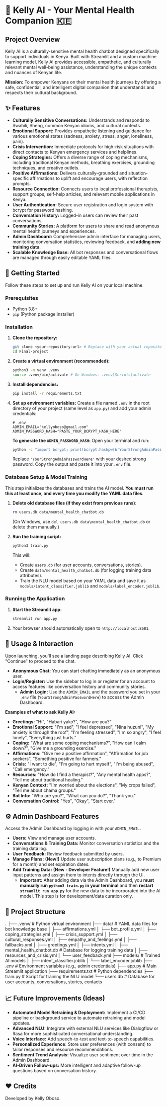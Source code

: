 # 💬 Kelly AI - Your Mental Health Companion 🇰🇪

## Project Overview

Kelly AI is a culturally-sensitive mental health chatbot designed specifically to support individuals in Kenya. Built with Streamlit and a custom machine learning model, Kelly AI provides accessible, empathetic, and culturally relevant mental well-being assistance, understanding the unique contexts and nuances of Kenyan life.

**Mission:** To empower Kenyans on their mental health journeys by offering a safe, confidential, and intelligent digital companion that understands and respects their cultural background.

## ✨ Features

* **Culturally Sensitive Conversations:** Understands and responds to Swahili, Sheng, common Kenyan idioms, and cultural contexts.
* **Emotional Support:** Provides empathetic listening and guidance for various emotional states (sadness, anxiety, stress, anger, loneliness, pain).
* **Crisis Intervention:** Immediate protocols for high-risk situations with direct contacts to Kenyan emergency services and helplines.
* **Coping Strategies:** Offers a diverse range of coping mechanisms, including traditional Kenyan methods, breathing exercises, grounding techniques, and creative outlets.
* **Positive Affirmations:** Delivers culturally-grounded and situation-specific affirmations to uplift and encourage users, with reflection prompts.
* **Resource Connection:** Connects users to local professional therapists, support groups, self-help articles, and relevant mobile applications in Kenya.
* **User Authentication:** Secure user registration and login system with bcrypt for password hashing.
* **Conversation History:** Logged-in users can review their past conversations.
* **Community Stories:** A platform for users to share and read anonymous mental health journeys and experiences.
* **Admin Dashboard:** Comprehensive admin interface for managing users, monitoring conversation statistics, reviewing feedback, and **adding new training data**.
* **Scalable Knowledge Base:** All bot responses and conversational flows are managed through easily editable YAML files.

## 🚀 Getting Started

Follow these steps to set up and run Kelly AI on your local machine.

### Prerequisites

* Python 3.8+
* `pip` (Python package installer)

### Installation

1.  **Clone the repository:**
    ```bash
    git clone <your-repository-url> # Replace with your actual repository URL
    cd Final-project
    ```

2.  **Create a virtual environment (recommended):**
    ```bash
    python3 -m venv .venv
    source .venv/bin/activate # On Windows: .venv\Scripts\activate
    ```

3.  **Install dependencies:**
    ```bash
    pip install -r requirements.txt
    ```

4.  **Set up environment variables:**
    Create a file named `.env` in the root directory of your project (same level as `app.py`) and add your admin credentials:
    ```
    # .env
    ADMIN_EMAIL="kellyoboso@gmail.com"
    ADMIN_PASSWORD_HASH="PASTE_YOUR_BCRYPT_HASH_HERE"
    ```
    **To generate the `ADMIN_PASSWORD_HASH`:**
    Open your terminal and run:
    ```bash
    python -c "import bcrypt; print(bcrypt.hashpw(b'YourStrongAdminPasswordHere', bcrypt.gensalt()).decode())"
    ```
    Replace `'YourStrongAdminPasswordHere'` with your desired strong password. Copy the output and paste it into your `.env` file.

### Database Setup & Model Training

This step initializes the databases and trains the AI model. **You must run this at least once, and every time you modify the YAML data files.**

1.  **Delete old database files (if they exist from previous runs):**
    ```bash
    rm users.db data/mental_health_chatbot.db
    ```
    (On Windows, use `del users.db data\mental_health_chatbot.db` or delete them manually.)

2.  **Run the training script:**
    ```bash
    python3 train.py
    ```
    This will:
    * Create `users.db` (for user accounts, conversations, stories).
    * Create `data/mental_health_chatbot.db` (for logging training data attributes).
    * Train the NLU model based on your YAML data and save it as `models/intent_classifier.joblib` and `models/label_encoder.joblib`.

### Running the Application

1.  **Start the Streamlit app:**
    ```bash
    streamlit run app.py
    ```
2.  Your browser should automatically open to `http://localhost:8501`.

## 🤝 Usage & Interaction

Upon launching, you'll see a landing page describing Kelly AI. Click "Continue" to proceed to the chat.

* **Anonymous Chat:** You can start chatting immediately as an anonymous user.
* **Login/Register:** Use the sidebar to log in or register for an account to access features like conversation history and community stories.
    * **Admin Login:** Use the `ADMIN_EMAIL` and the password you set in your `.env` file (`YourStrongAdminPasswordHere`) to access the Admin Dashboard.

**Examples of what to ask Kelly AI:**

* **Greetings:** "Hi", "Habari yako?", "How are you?"
* **Emotional Support:** "I'm sad", "I feel depressed", "Nina huzuni", "My anxiety is through the roof", "I'm feeling stressed", "I'm so angry", "I feel lonely", "Everything just hurts."
* **Coping:** "What are some coping mechanisms?", "How can I calm down?", "Give me a grounding exercise."
* **Affirmations:** "Give me a positive affirmation", "Affirmation for job seekers", "Something positive for farmers."
* **Crisis:** "I want to die", "I'm going to hurt myself", "I'm being abused", "Call emergency."
* **Resources:** "How do I find a therapist?", "Any mental health apps?", "Tell me about traditional healing."
* **Kenyan Context:** "I'm worried about the elections", "My crops failed", "Tell me about chama groups."
* **Bot Info:** "Who are you?", "What can you do?", "Thank you."
* **Conversation Control:** "Yes", "Okay", "Start over."

## ⚙️ Admin Dashboard Features

Access the Admin Dashboard by logging in with your `ADMIN_EMAIL`.

* **Users:** View and manage user accounts.
* **Conversations & Training Data:** Monitor conversation statistics and the training data log.
* **User Feedback:** Review feedback submitted by users.
* **Manage Plans:** **(New!)** Update user subscription plans (e.g., to Premium for a month) and set expiration dates.
* **Add Training Data:** **(New - Developer Feature!)** Manually add new user input patterns and assign them to intents directly through the UI.
    * **Important:** After adding data via the Admin Dashboard, you **must manually run `python3 train.py` in your terminal** and then **restart `streamlit run app.py`** for the new data to be incorporated into the AI model. This step is for development/data curation only.

## 📁 Project Structure
.
├── .venv/                   # Python virtual environment
├── data/                    # YAML data files for bot knowledge base
│   ├── affirmations.yml
│   ├── bot_profile.yml
│   ├── coping_strategies.yml
│   ├── crisis_support.yml
│   ├── cultural_responses.yml
│   ├── empathy_and_feelings.yml
│   ├── fallbacks.yml
│   ├── greetings.yml
│   ├── intents.yml
│   ├── mental_health_chatbot.db  # Database for logging training data
│   ├── resources_and_crisis.yml
│   └── user_feedback.yml
├── models/                  # Trained AI models
│   ├── intent_classifier.joblib
│   └── label_encoder.joblib
├── .env                     # Environment variables (e.g., admin credentials)
├── app.py                   # Main Streamlit application
├── requirements.txt         # Python dependencies
├── train.py                 # Script for training the NLU model
└── users.db                 # Database for user accounts, conversations, stories, contacts


## 📈 Future Improvements (Ideas)

* **Automated Model Retraining & Deployment:** Implement a CI/CD pipeline or background service to automate retraining and model updates.
* **Advanced NLU:** Integrate with external NLU services like Dialogflow or Rasa for more sophisticated conversational understanding.
* **Voice Interface:** Add speech-to-text and text-to-speech capabilities.
* **Personalized Experience:** Store user preferences (with consent) to tailor responses and resource recommendations.
* **Sentiment Trend Analysis:** Visualize user sentiment over time in the Admin Dashboard.
* **AI-Driven Follow-ups:** More intelligent and adaptive follow-up questions based on conversation history.

## ❤️ Credits

Developed by Kelly Oboso.
